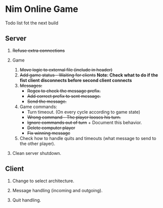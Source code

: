 Nim Online Game
=======

Todo list fot the next build

## Server

1. ~~Refuse extra connections~~

2. Game
	
    1. ~~Move logic to external file (include in header)~~
    2. ~~Add game status - Waiting for clients~~ __Note: Check what to do if the fist client disconnects before second client connects__
	3. ~~Messages:~~
		* ~~Regex to check the message prefix.~~
		* ~~Add correct prefix to sent message.~~
		* ~~Send the message.~~
	4. Game commands:
		* Turn timeout. (On every cycle according to game state)
		* ~~Wrong command - The player looses his turn.~~
		* ~~Ignore commands out of turn~~ + Document this behavior.
		* ~~Delete computer player~~
		* ~~Fix winning message~~
	5. Check how to handle quits and timeouts (what message to send to the other player).
3. Clean server shutdown.

## Client

1. Change to select architecture.

2. Message handling (incoming and outgoing).

3. Quit handling.